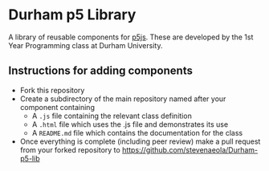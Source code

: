 # Durham p5 Library

A library of reusable components for [p5js](https://p5js.org/). These are developed by the 1st Year Programming class at Durham University.

## Instructions for adding components

- Fork this repository
- Create a subdirectory of the main repository named after your component containing
   - A `.js` file containing the relevant class definition
   - A `.html` file which uses the .js file and demonstrates its use
   - A `README.md` file which contains the documentation for the class
- Once everything is complete (including peer review) make a pull request from your forked repository to <https://github.com/stevenaeola/Durham-p5-lib>